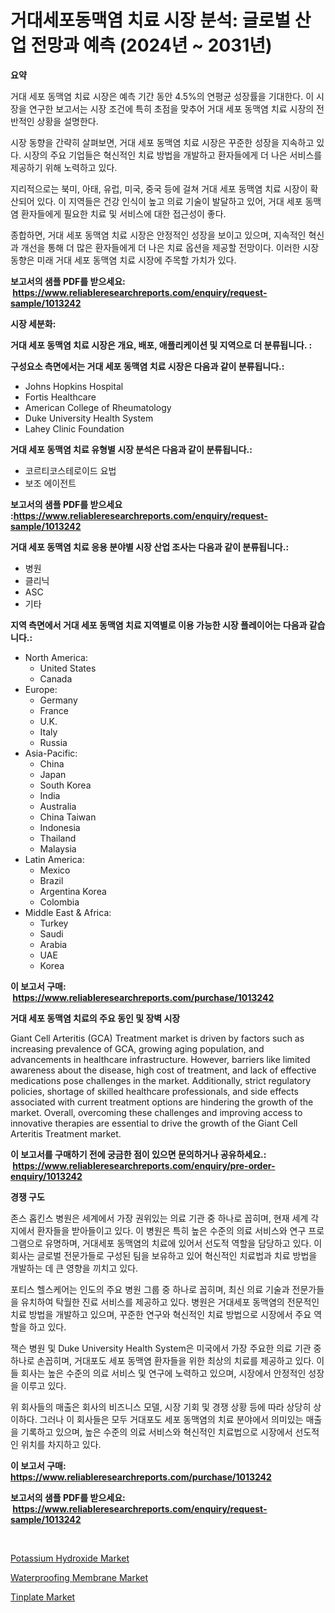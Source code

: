 <p><h1>거대세포동맥염 치료 시장 분석: 글로벌 산업 전망과 예측 (2024년 ~ 2031년)</h1></p><p><strong>요약</strong></p>
<p><p>거대 세포 동맥염 치료 시장은 예측 기간 동안 4.5%의 연평균 성장률을 기대한다. 이 시장을 연구한 보고서는 시장 조건에 특히 초점을 맞추어 거대 세포 동맥염 치료 시장의 전반적인 상황을 설명한다.</p><p>시장 동향을 간략히 살펴보면, 거대 세포 동맥염 치료 시장은 꾸준한 성장을 지속하고 있다. 시장의 주요 기업들은 혁신적인 치료 방법을 개발하고 환자들에게 더 나은 서비스를 제공하기 위해 노력하고 있다.</p><p>지리적으로는 북미, 아태, 유럽, 미국, 중국 등에 걸쳐 거대 세포 동맥염 치료 시장이 확산되어 있다. 이 지역들은 건강 인식이 높고 의료 기술이 발달하고 있어, 거대 세포 동맥염 환자들에게 필요한 치료 및 서비스에 대한 접근성이 좋다.</p><p>종합하면, 거대 세포 동맥염 치료 시장은 안정적인 성장을 보이고 있으며, 지속적인 혁신과 개선을 통해 더 많은 환자들에게 더 나은 치료 옵션을 제공할 전망이다. 이러한 시장 동향은 미래 거대 세포 동맥염 치료 시장에 주목할 가치가 있다.</p></p>
<p><strong>보고서의 샘플 PDF를 받으세요: &nbsp;<a href="https://www.reliableresearchreports.com/enquiry/request-sample/1013242">https://www.reliableresearchreports.com/enquiry/request-sample/1013242</a></strong></p>
<p><strong>시장 세분화:</strong></p>
<p><strong> 거대 세포 동맥염 치료 시장은 개요, 배포, 애플리케이션 및 지역으로 더 분류됩니다. :</strong></p>
<p><strong>구성요소 측면에서는 거대 세포 동맥염 치료 시장은 다음과 같이 분류됩니다.:</strong></p>
<p><ul><li>Johns Hopkins Hospital</li><li>Fortis Healthcare</li><li>American College of Rheumatology</li><li>Duke University Health System</li><li>Lahey Clinic Foundation</li></ul></p>
<p><strong> 거대 세포 동맥염 치료 유형별 시장 분석은 다음과 같이 분류됩니다.:</strong></p>
<p><ul><li>코르티코스테로이드 요법</li><li>보조 에이전트</li></ul></p>
<p><strong>보고서의 샘플 PDF를 받으세요 :<a href="https://www.reliableresearchreports.com/enquiry/request-sample/1013242">https://www.reliableresearchreports.com/enquiry/request-sample/1013242</a></strong></p>
<p><strong> 거대 세포 동맥염 치료 응용 분야별 시장 산업 조사는 다음과 같이 분류됩니다.:</strong></p>
<p><ul><li>병원</li><li>클리닉</li><li>ASC</li><li>기타</li></ul></p>
<p><strong>지역 측면에서 거대 세포 동맥염 치료 지역별로 이용 가능한 시장 플레이어는 다음과 같습니다.:</strong></p>
<p><ul>
    <li>
        North America:
        <ul>
            <li>United States</li>
            <li>Canada</li>
        </ul>
    </li>
    <li>
        Europe:
        <ul>
            <li>Germany</li>
            <li>France</li>
            <li>U.K.</li>
            <li>Italy</li>
            <li>Russia</li>
        </ul>
    </li>
    <li>
        Asia-Pacific:
        <ul>
            <li>China</li>
            <li>Japan</li>
            <li>South Korea</li>
            <li>India</li>
            <li>Australia</li>
            <li>China Taiwan</li>
            <li>Indonesia</li>
            <li>Thailand</li>
            <li>Malaysia</li>
        </ul>
    </li>
    <li>
        Latin America:
        <ul>
            <li>Mexico</li>
            <li>Brazil</li>
            <li>Argentina Korea</li>
            <li>Colombia</li>
        </ul>
    </li>
    <li>
        Middle East & Africa:
        <ul>
            <li>Turkey</li>
            <li>Saudi</li>
            <li>Arabia</li>
            <li>UAE</li>
            <li>Korea</li>
        </ul>
    </li>
    </ul></p>
<p><strong>이 보고서 구매: &nbsp;<a href="https://www.reliableresearchreports.com/purchase/1013242">https://www.reliableresearchreports.com/purchase/1013242</a></strong></p>
<p><strong>거대 세포 동맥염 치료의 주요 동인 및 장벽 시장</strong></p>
<p><p>Giant Cell Arteritis (GCA) Treatment market is driven by factors such as increasing prevalence of GCA, growing aging population, and advancements in healthcare infrastructure. However, barriers like limited awareness about the disease, high cost of treatment, and lack of effective medications pose challenges in the market. Additionally, strict regulatory policies, shortage of skilled healthcare professionals, and side effects associated with current treatment options are hindering the growth of the market. Overall, overcoming these challenges and improving access to innovative therapies are essential to drive the growth of the Giant Cell Arteritis Treatment market.</p></p>
<p><strong>이 보고서를 구매하기 전에 궁금한 점이 있으면 문의하거나 공유하세요.: &nbsp;<a href="https://www.reliableresearchreports.com/enquiry/pre-order-enquiry/1013242">https://www.reliableresearchreports.com/enquiry/pre-order-enquiry/1013242</a></strong></p>
<p><strong>경쟁 구도</strong></p>
<p><p>존스 홉킨스 병원은 세계에서 가장 권위있는 의료 기관 중 하나로 꼽히며, 현재 세계 각지에서 환자들을 받아들이고 있다. 이 병원은 특히 높은 수준의 의료 서비스와 연구 프로그램으로 유명하며, 거대세포 동맥염의 치료에 있어서 선도적 역할을 담당하고 있다. 이 회사는 글로벌 전문가들로 구성된 팀을 보유하고 있어 혁신적인 치료법과 치료 방법을 개발하는 데 큰 영향을 끼치고 있다.</p><p>포티스 헬스케어는 인도의 주요 병원 그룹 중 하나로 꼽히며, 최신 의료 기술과 전문가들을 유치하여 탁월한 진료 서비스를 제공하고 있다. 병원은 거대세포 동맥염의 전문적인 치료 방법을 개발하고 있으며, 꾸준한 연구와 혁신적인 치료 방법으로 시장에서 주요 역할을 하고 있다.</p><p>잭슨 병원 및 Duke University Health System은 미국에서 가장 주요한 의료 기관 중 하나로 손꼽히며, 거대포도 세포 동맥염 환자들을 위한 최상의 치료를 제공하고 있다. 이들 회사는 높은 수준의 의료 서비스 및 연구에 노력하고 있으며, 시장에서 안정적인 성장을 이루고 있다.</p><p>위 회사들의 매출은 회사의 비즈니스 모델, 시장 기회 및 경쟁 상황 등에 따라 상당히 상이하다. 그러나 이 회사들은 모두 거대포도 세포 동맥염의 치료 분야에서 의미있는 매출을 기록하고 있으며, 높은 수준의 의료 서비스와 혁신적인 치료법으로 시장에서 선도적인 위치를 차지하고 있다.</p></p>
<p><strong>이 보고서 구매: &nbsp; <a href="https://www.reliableresearchreports.com/purchase/1013242">https://www.reliableresearchreports.com/purchase/1013242</a></strong></p>
<p><strong>보고서의 샘플 PDF를 받으세요: &nbsp;<a href="https://www.reliableresearchreports.com/enquiry/request-sample/1013242">https://www.reliableresearchreports.com/enquiry/request-sample/1013242</a></strong><strong></strong></p>
<p>&nbsp;</p>
<p><p><a href="https://github.com/Sinjinluong3e0awx2m195k76/Market-Research-Report-List-1/blob/main/potassium-hydroxide-market.md">Potassium Hydroxide Market</a></p><p><a href="https://github.com/beatblasta/Market-Research-Report-List-2/blob/main/waterproofing-membrane-market.md">Waterproofing Membrane Market</a></p><p><a href="https://github.com/shotows/Market-Research-Report-List-1/blob/main/tinplate-market.md">Tinplate Market</a></p></p>